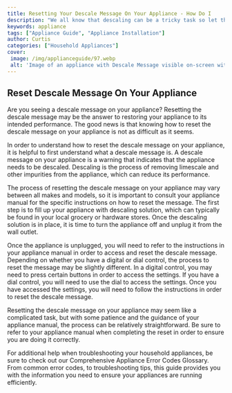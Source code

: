 ```yaml
---
title: Resetting Your Descale Message On Your Appliance - How Do I
description: "We all know that descaling can be a tricky task so let this blog post show you a step-by-step guide on how to reset your descale message without any headaches Get all your descaling troubles sorted in no time"
keywords: appliance
tags: ["Appliance Guide", "Appliance Installation"]
author: Curtis
categories: ["Household Appliances"]
cover: 
 image: /img/applianceguide/97.webp
 alt: 'Image of an appliance with Descale Message visible on-screen with the surrounding text reading How do I reset my descale message'
---
```

## Reset Descale Message On Your Appliance

Are you seeing a descale message on your appliance? Resetting the descale message may be the answer to restoring your appliance to its intended performance. The good news is that knowing how to reset the descale message on your appliance is not as difficult as it seems.

In order to understand how to reset the descale message on your appliance, it is helpful to first understand what a descale message is. A descale message on your appliance is a warning that indicates that the appliance needs to be descaled. Descaling is the process of removing limescale and other impurities from the appliance, which can reduce its performance.

The process of resetting the descale message on your appliance may vary between all makes and models, so it is important to consult your appliance manual for the specific instructions on how to reset the message. The first step is to fill up your appliance with descaling solution, which can typically be found in your local grocery or hardware stores. Once the descaling solution is in place, it is time to turn the appliance off and unplug it from the wall outlet.

Once the appliance is unplugged, you will need to refer to the instructions in your appliance manual in order to access and reset the descale message. Depending on whether you have a digital or dial control, the process to reset the message may be slightly different. In a digital control, you may need to press certain buttons in order to access the settings. If you have a dial control, you will need to use the dial to access the settings. Once you have accessed the settings, you will need to follow the instructions in order to reset the descale message.

Resetting the descale message on your appliance may seem like a complicated task, but with some patience and the guidance of your appliance manual, the process can be relatively straightforward. Be sure to refer to your appliance manual when completing the reset in order to ensure you are doing it correctly.

For additional help when troubleshooting your household appliances, be sure to check out our Comprehensive Appliance Error Codes Glossary. From common error codes, to troubleshooting tips, this guide provides you with the information you need to ensure your appliances are running efficiently.
